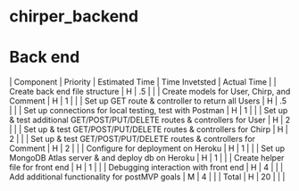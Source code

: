 # chirper_backend


# Back end
| Component | Priority | Estimated Time | Time Invetsted | Actual Time |
| Create back end file structure | H | .5 | |
| Create models for User, Chirp, and Comment | H | 1 | |
| Set up GET route & controller to return all Users | H | .5 | |
| Set up connections for local testing, test with Postman | H | 1 | |
| Set up & test additional GET/POST/PUT/DELETE routes & controllers for User | H | 2 | |
| Set up & test GET/POST/PUT/DELETE routes & controllers for Chirp | H | 2 | |
| Set up & test GET/POST/PUT/DELETE routes & controllers for Comment | H | 2 | |
| Configure for deployment on Heroku | H | 1 | |
| Set up MongoDB Atlas server & and deploy db on Heroku | H | 1 | |
| Create helper file for front end | H | 1 | |
| Debugging interaction with front end | H | 4 | |
| Add additional functionality for postMVP goals | M | 4 | |
| Total | H | 20 |  | |
